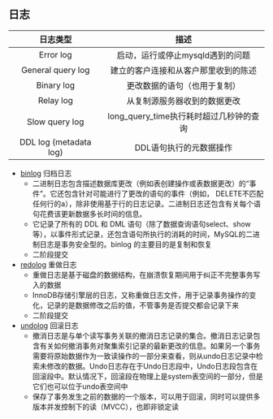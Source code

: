 
## 日志

| 日志类型 | 描述 |
| :----:| :----: |
| Error log | 启动，运行或停止mysqld遇到的问题 | 
| General query log | 建立的客户连接和从客户那里收到的陈述 |
| Binary log | 更改数据的语句（也用于复制） |
| Relay log | 从复制源服务器收到的数据更改 |
|Slow query log|long_query_time执行耗时超过几秒钟的查询|
|DDL log (metadata log)|DDL语句执行的元数据操作|

* [binlog](https://dev.mysql.com/doc/refman/5.6/en/binary-log.html) 归档日志
  * 二进制日志包含描述数据库更改（例如表创建操作或表数据更改）的“事件”。它还包含针对可能进行了更改的语句的事件（例如， DELETE不匹配任何行的a），除非使用基于行的日志记录。二进制日志还包含有关每个语句花费该更新数据多长时间的信息。 
  * 它记录了所有的 DDL 和 DML 语句（除了数据查询语句select、show等），以事件形式记录，还包含语句所执行的消耗的时间，MySQL的二进制日志是事务安全型的。binlog 的主要目的是复制和恢复 
  * 二阶段提交
* [redolog](https://dev.mysql.com/doc/refman/5.6/en/innodb-redo-log.html) 重做日志
  * 重做日志是基于磁盘的数据结构，在崩溃恢复期间用于纠正不完整事务写入的数据 
  * InnoDB存储引擎层的日志，又称重做日志文件，用于记录事务操作的变化，记录的是数据修改之后的值，不管事务是否提交都会记录下来
  * 二阶段提交
* [undolog](https://dev.mysql.com/doc/refman/5.6/en/innodb-undo-logs.html) 回滚日志
  * 撤消日志是与单个读写事务关联的撤消日志记录的集合。撤消日志记录包含有关如何撤消事务对聚集索引记录的最新更改的信息。如果另一个事务需要将原始数据作为一致读操作的一部分来查看，则从undo日志记录中检索未修改的数据。Undo日志存在于Undo日志段中，Undo日志段包含在回滚段中。默认情况下，回滚段在物理上是system表空间的一部分，但是它们也可以位于undo表空间中 
  * 保存了事务发生之前的数据的一个版本，可以用于回滚，同时可以提供多版本并发控制下的读（MVCC），也即非锁定读
